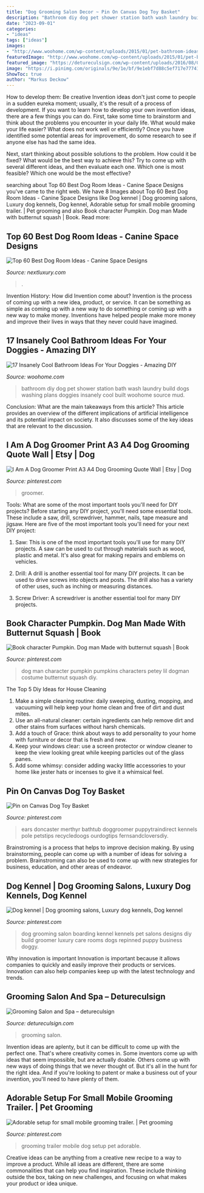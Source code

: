 ```yaml
---
title: "Dog Grooming Salon Decor ~ Pin On Canvas Dog Toy Basket"
description: "Bathroom diy dog pet shower station bath wash laundry build dogs washing plans doggies insanely cool built woohome source mud"
date: "2023-09-01"
categories:
- "ideas"
tags: ["ideas"]
images:
- "http://www.woohome.com/wp-content/uploads/2015/01/pet-bathroom-ideas-woohome-13.jpg"
featuredImage: "http://www.woohome.com/wp-content/uploads/2015/01/pet-bathroom-ideas-woohome-13.jpg"
featured_image: "https://detureculsign.com/wp-content/uploads/2016/08/Grooming_Interior-2-1-1920x1440.jpg"
image: "https://i.pinimg.com/originals/9e/1e/bf/9e1ebf7d88c5ef717e777417749e82c7.jpg"
ShowToc: true
author: "Markus Deckow"
---
```



How to develop them: Be creative
Invention ideas don't just come to people in a sudden eureka moment; usually, it's the result of a process of development. If you want to learn how to develop your own invention ideas, there are a few things you can do. 
First, take some time to brainstorm and think about the problems you encounter in your daily life. What would make your life easier? What does not work well or efficiently? Once you have identified some potential areas for improvement, do some research to see if anyone else has had the same idea. 

Next, start thinking about possible solutions to the problem. How could it be fixed? What would be the best way to achieve this? Try to come up with several different ideas, and then evaluate each one. Which one is most feasible? Which one would be the most effective?

	

		
searching about Top 60 Best Dog Room Ideas - Canine Space Designs you've came to the right web. We have 8 Images about Top 60 Best Dog Room Ideas - Canine Space Designs like Dog kennel | Dog grooming salons, Luxury dog kennels, Dog kennel, Adorable setup for small mobile grooming trailer. | Pet grooming and also Book character Pumpkin. Dog man Made with butternut squash | Book. Read more:
		
    
## Top 60 Best Dog Room Ideas - Canine Space Designs

<img loading=lazy src="https://nextluxury.com/wp-content/uploads/three-dog-room-design-ideas.jpg" onerror="this.onerror=null;this.src='https://tse1.mm.bing.net/th?id=OIP.PW_MT2wVoRPRi35T599nSAAAAA&amp;pid=15.1';" alt="Top 60 Best Dog Room Ideas - Canine Space Designs">

_Source: nextluxury.com_

>. 

	

Invention History: How did Invention come about?
Invention is the process of coming up with a new idea, product, or service. It can be something as simple as coming up with a new way to do something or coming up with a new way to make money. Inventions have helped people make more money and improve their lives in ways that they never could have imagined.

    
## 17 Insanely Cool Bathroom Ideas For Your Doggies - Amazing DIY

<img loading=lazy src="http://www.woohome.com/wp-content/uploads/2015/01/pet-bathroom-ideas-woohome-13.jpg" onerror="this.onerror=null;this.src='https://tse3.mm.bing.net/th?id=OIP.eOH9lJkgUd1togKCoT1S7AHaLH&amp;pid=15.1';" alt="17 Insanely Cool Bathroom Ideas For Your Doggies - Amazing DIY">

_Source: woohome.com_

>bathroom diy dog pet shower station bath wash laundry build dogs washing plans doggies insanely cool built woohome source mud. 

	

Conclusion: What are the main takeaways from this article?
This article provides an overview of the different implications of artificial intelligence and its potential impact on society. It also discusses some of the key ideas that are relevant to the discussion.

    
## I Am A Dog Groomer Print A3 A4 Dog Grooming Quote Wall | Etsy | Dog

<img loading=lazy src="https://i.pinimg.com/originals/9e/1e/bf/9e1ebf7d88c5ef717e777417749e82c7.jpg" onerror="this.onerror=null;this.src='https://tse2.mm.bing.net/th?id=OIP.xP2j4e9NgIu2RH2OO3v6AAHaJ4&amp;pid=15.1';" alt="I Am A Dog Groomer Print A3 A4 Dog Grooming Quote Wall | Etsy | Dog">

_Source: pinterest.com_

>groomer. 

	

Tools: What are some of the most important tools you'll need for DIY projects?
Before starting any DIY project, you'll need some essential tools. These include a saw, drill, screwdriver, hammer, nails, tape measure and jigsaw. Here are five of the most important tools you'll need for your next DIY project: 
1) Saw: This is one of the most important tools you'll use for many DIY projects. A saw can be used to cut through materials such as wood, plastic and metal. It's also great for making repairs and emblems on vehicles. 

2) Drill: A drill is another essential tool for many DIY projects. It can be used to drive screws into objects and posts. The drill also has a variety of other uses, such as inching or measuring distances. 

3) Screw Driver: A screwdriver is another essential tool for many DIY projects.

    
## Book Character Pumpkin. Dog Man Made With Butternut Squash | Book

<img loading=lazy src="https://i.pinimg.com/736x/1e/21/73/1e21730ec3056d6bd812b2a5d267765b.jpg" onerror="this.onerror=null;this.src='https://tse1.mm.bing.net/th?id=OIP.5Sh3DjHaIsT2ek_pbD1OkQHaJ3&amp;pid=15.1';" alt="Book character Pumpkin. Dog man Made with butternut squash | Book">

_Source: pinterest.com_

>dog man character pumpkin pumpkins characters petey lil dogman costume butternut squash diy. 

	

The Top 5 Diy Ideas for House Cleaning
1. Make a simple cleaning routine: daily sweeping, dusting, mopping, and vacuuming will help keep your home clean and free of dirt and dust mites.
2. Use an all-natural cleaner: certain ingredients can help remove dirt and other stains from surfaces without harsh chemicals.
3. Add a touch of Grace: think about ways to add personality to your home with furniture or decor that is fresh and new.
4. Keep your windows clear: use a screen protector or window cleaner to keep the view looking great while keeping particles out of the glass panes.
5. Add some whimsy: consider adding wacky little accessories to your home like jester hats or incenses to give it a whimsical feel.

    
## Pin On Canvas Dog Toy Basket

<img loading=lazy src="https://i.pinimg.com/736x/a9/71/4f/a9714f91f05ce2b82ec459ef0fd57889.jpg" onerror="this.onerror=null;this.src='https://tse2.mm.bing.net/th?id=OIP.AO345sxFEuc3CICQIwerMAHaJ4&amp;pid=15.1';" alt="Pin on Canvas Dog Toy Basket">

_Source: pinterest.com_

>ears doncaster merthyr bathtub doggroomer puppytraindirect kennels pole petstips recycledoogs ourdogtips fernsandcloversdiy. 

	

Brainstroming is a process that helps to improve decision making. By using brainstorming, people can come up with a number of ideas for solving a problem. Brainstroming can also be used to come up with new strategies for business, education, and other areas of endeavor.

    
## Dog Kennel | Dog Grooming Salons, Luxury Dog Kennels, Dog Kennel

<img loading=lazy src="https://i.pinimg.com/originals/5a/a3/65/5aa365d5d1ea56055542ee8d6b1eeb39.jpg" onerror="this.onerror=null;this.src='https://tse4.mm.bing.net/th?id=OIP._X8nxLsclbMxdhTtsB_pmQHaFj&amp;pid=15.1';" alt="Dog kennel | Dog grooming salons, Luxury dog kennels, Dog kennel">

_Source: pinterest.com_

>dog grooming salon boarding kennel kennels pet salons designs diy build groomer luxury care rooms dogs repinned puppy business doggy. 

	

Why innovation is important
Innovation is important because it allows companies to quickly and easily improve their products or services. Innovation can also help companies keep up with the latest technology and trends.

    
## Grooming Salon And Spa – Detureculsign

<img loading=lazy src="https://detureculsign.com/wp-content/uploads/2016/08/Grooming_Interior-2-1-1920x1440.jpg" onerror="this.onerror=null;this.src='https://tse4.mm.bing.net/th?id=OIP.yQN5mK171HO1TVEauVMgyAHaFj&amp;pid=15.1';" alt="Grooming Salon and Spa – detureculsign">

_Source: detureculsign.com_

>grooming salon. 

	

Invention ideas are aplenty, but it can be difficult to come up with the perfect one. That's where creativity comes in. Some inventors come up with ideas that seem impossible, but are actually doable. Others come up with new ways of doing things that we never thought of. But it's all in the hunt for the right idea. And if you're looking to patent or make a business out of your invention, you'll need to have plenty of them.

    
## Adorable Setup For Small Mobile Grooming Trailer. | Pet Grooming

<img loading=lazy src="https://i.pinimg.com/736x/ea/7d/1f/ea7d1f8f9621cd430c632b5a265cc558--pet-grooming-business-ideas.jpg" onerror="this.onerror=null;this.src='https://tse4.mm.bing.net/th?id=OIP.VHnz8M8Gw5SpfbSTyJ95rgHaJ4&amp;pid=15.1';" alt="Adorable setup for small mobile grooming trailer. | Pet grooming">

_Source: pinterest.com_

>grooming trailer mobile dog setup pet adorable. 

	

Creative ideas can be anything from a creative new recipe to a way to improve a product. While all ideas are different, there are some commonalities that can help you find inspiration. These include thinking outside the box, taking on new challenges, and focusing on what makes your product or idea unique.

